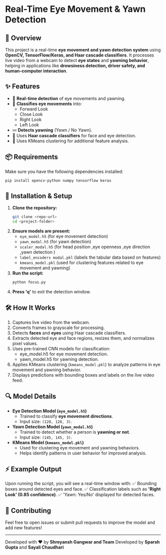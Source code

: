 ﻿# Real-Time Eye Movement & Yawn Detection

## 📌 Overview
This project is a real-time **eye movement and yawn detection system** using **OpenCV, TensorFlow/Keras, and Haar cascade classifiers**. It processes live video from a webcam to detect **eye states** and **yawning behavior**, helping in applications like **drowsiness detection, driver safety, and human-computer interaction**.

## ✨ Features
- 🚀 **Real-time detection** of eye movements and yawning.
- 🎯 **Classifies eye movements** into:
  - Forward Look
  - Close Look
  - Right Look
  - Left Look
- 💤 **Detects yawning** (Yawn / No Yawn).
- 📸 Uses **Haar cascade classifiers** for face and eye detection.
- 🤖 Uses KMeans clustering for additional feature analysis.

## 📦 Requirements
Make sure you have the following dependencies installed:
```bash
pip install opencv-python numpy tensorflow keras
```

## 🚀 Installation & Setup
1. **Clone the repository:**
   ```bash
   git clone <repo-url>
   cd <project-folder>
   ```
2. **Ensure models are present:**
   - `eye_model.h5` (for eye movement detection)
   - `yawn_modal.h5` (for yawn detection)
   - `scaler_modal.h5` (for head position ,eye openness ,eye direction ,yawn detection )
   - `label_encoders modal.pkl` (labels the tabular data based on features)
   - `kmeans_model.pkl` (used for clustering features related to eye movement and yawning)
3. **Run the script:**
   ```bash
   python focus.py
   ```
4. **Press 'q'** to exit the detection window.

## 🛠 How It Works
1. Captures live video from the webcam.
2. Converts frames to grayscale for processing.
3. Detects **faces** and **eyes** using Haar cascade classifiers.
4. Extracts detected eye and face regions, resizes them, and normalizes pixel values.
5. Uses pre-trained CNN models for classification:
    - eye_model.h5 for eye movement detection.
    - yawn_model.h5 for yawning detection.
6. Applies KMeans clustering (`kmeans_model.pkl`) to analyze patterns in eye movement        and yawning behavior.
7. Displays predictions with bounding boxes and labels on the live video feed.

## 🔍 Model Details
- **Eye Detection Model (`eye_model.h5`)**
  - Trained to classify **eye movement directions**.
  - Input size: `(120, 120, 3)`.
- **Yawn Detection Model (`yawn_modal.h5`)**
  - Trained to detect whether a person is **yawning or not**.
  - Input size: `(145, 145, 3)`.
- **KMeans Model (`kmeans_model.pkl`)**
  - Used for clustering eye movement and yawning behaviors.
  - Helps identify patterns in user behavior for improved analysis.

## ⚡ Example Output
Upon running the script, you will see a real-time window with:
✅ Bounding boxes around detected eyes and face.
✅ Classification labels such as **'Right Look' (0.85 confidence)**.
✅ 'Yawn: Yes/No' displayed for detected faces.



## 🤝 Contributing
Feel free to open issues or submit pull requests to improve the model and add new features!

---
Developed with ❤️ by **Shreyansh Gangwar and Team**
Developed by **Sparsh Gupta** and **Sayali Chaudhari**

